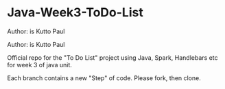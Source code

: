 # Java-Week3-ToDo-List

Author: is Kutto Paul

Author: is Kutto Paul

Official repo for the "To Do List" project using Java, Spark, Handlebars etc for week 3 of java unit.

Each branch contains a new "Step" of code. Please fork, then clone.

